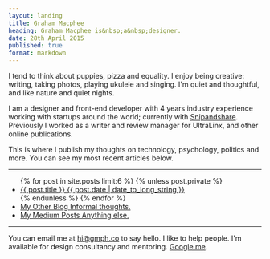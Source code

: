 ```yaml
---
layout: landing
title: Graham Macphee
heading: Graham Macphee is&nbsp;a&nbsp;designer.
date: 28th April 2015
published: true
format: markdown
---
```


I tend to think about puppies, pizza and equality. I enjoy being creative: writing, taking photos, playing ukulele and singing. I'm quiet and thoughtful, and like nature and quiet nights.

I am a designer and front-end developer with 4 years industry experience working with startups around the world; currently with [Snipandshare](http://snipandshare.com). Previously I worked as a writer and review manager for UltraLinx, and other online publications.

<!-- If you would like to discuss a role at your company, please [email me](mailto:hi@grahammacphee.co.uk) to arrange a call. -->

This is where I publish my thoughts on technology, psychology, politics and more. You can see my most recent articles below.

***

<ul class="postlist">
  {% for post in site.posts limit:6 %}
    {% unless post.private %}
    <li class="postitem">
      <a href="{{ post.url }}">{{ post.title }} <span class="postitemmeta">{{ post.date | date_to_long_string }}</span></a>
    </li>
    {% endunless %}
  {% endfor %}
  <li class="postitem">
    <a href="http://thinks.grahammacphee.co.uk">My Other Blog <span class="postitemmeta">Informal thoughts.</span></a>
  </li>
  <li class="postitem">
    <a href="http://medium.com/@gmph">My Medium Posts <span class="postitemmeta">Anything else.</span></a>
  </li>
</ul>

***

You can email me at [hi@gmph.co](mailto:hi@gmph.co?subject=&body=Hi%20Graham%2C%0A%0AI%27d%20really%20like%20to%20talk%20to%20you%20about...) to say hello. I like to help people. I'm available for design consultancy and mentoring. [Google me](http://google.co.uk/search?q=graham+macphee+designer).

<!--

[![My Image](https://d13yacurqjgara.cloudfront.net/users/28519/screenshots/2039695/frezko-small.png)](https://dribbble.com/shots/2039695-Frezko-Hand-Drawn-Messaging)

Suspendisse condimentum leo ut dapibus condimentum. Fusce sit amet volutpat mauris. Aenean vitae dapibus quam. Quisque posuere [turpis vitae tortor](/) feugiat rutrum.

Proin nibh arcu, consectetur a odio nec, aliquet suscipit enim. Suspendisse aliquam, libero ac tincidunt suscipit, lacus quam commodo odio, nec faucibus arcu ante in odio. Proin ornare luctus massa, id hendrerit tellus auctor eu. Nullam eget egestas orci.

	function getData(source){
		return load(source).decrypt("ALPHA9");
	 };

Lorem ipsum dolor sit amet, cras sed sapien quam. Sed `test()` dapibus est id enim facilisis, at posuere turpis adipiscing. Quisque sit amet dui.

- This is a little bullet;
- And this is another one;
- And yet another of them;
- Oh look, a final one.

Lorem ipsum dolor sit amet, <span>consectetur adipiscing</span> elit. Cras sed sapien quam. Sed dapibus est id enim facilisis, at posuere turpis adipiscing. Quisque sit amet dui dui.

Lorem ipsum dolor sit amet, cras sed sapien quam. Sed dapibus est id enim facilisis, at posuere turpis adipiscing. Quisque sit amet dui.

## This is a subheading

Lorem ipsum dolor sit amet, cras sed sapien quam. Sed dapibus est id enim facilisis, at posuere turpis adipiscing. Quisque sit amet dui.

### This is an important emphasised quote in a heading.

Lorem ipsum dolor sit amet, cras sed sapien quam. Sed dapibus est id enim facilisis, at posuere turpis adipiscing. Quisque sit amet dui.


> Lorem ipsum dolor sit amet, consectetur adipiscing elit. Cras sed sapien quam. Sed dapibus est id enim facilisis, at posuere turpis adipiscing. Quisque sit amet dui dui.

Lorem ipsum dolor sit amet, cras sed sapien quam. Sed dapibus est id enim facilisis, at posuere turpis adipiscing. Quisque sit amet dui.

-->
